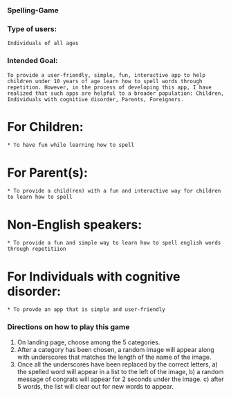### Spelling-Game

### Type of users:

    Individuals of all ages

### Intended Goal:

    To provide a user-friendly, simple, fun, interactive app to help children under 10 years of age learn how to spell words through repetition. However, in the process of developing this app, I have realized that such apps are helpful to a broader population: Children, Individuals with cognitive disorder, Parents, Foreigners.

# For Children:

    * To have fun while learning how to spell

# For Parent(s):

    * To provide a child(ren) with a fun and interactive way for children to learn how to spell

# Non-English speakers:

    * To provide a fun and simple way to learn how to spell english words through repetitiion

# For Individuals with cognitive disorder:

    * To provde an app that is simple and user-friendly

### Directions on how to play this game

1.  On landing page, choose among the 5 categories.
2.  After a category has been chosen, a random image will appear along with underscores that matches the length of the name of the image.
3.  Once all the underscores have been replaced by the correct letters,
    a) the spelled word will appear in a list to the left of the image,
    b) a random message of congrats will appear for 2 seconds under the image.
    c) after 5 words, the list will clear out for new words to appear.
